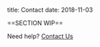title: Contact
date: 2018-11-03

==SECTION WIP==

Need help? [Contact Us](mailto:hltsapp.mail@gmail.com)
